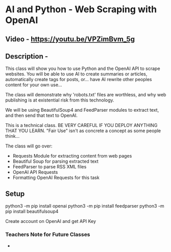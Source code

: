 # AI and Python - Web Scraping with OpenAI


## Video - https://youtu.be/VPZimBvm_5g


## Description - 

This class will show you how to use Python and the OpenAI API to scrape websites. You will be able to use AI to create summaries or articles, automatically create tags for posts, or... have AI rewrite other peoples content for your own use...

The class will demonstrate why 'robots.txt' files are worthless, and why web publishing is at existential risk from this technology.

We will be using BeautifulSoup4 and FeedParser modules to extract text, and then send that text to OpenAI.

This is a technical class. BE VERY CAREFUL IF YOU DEPLOY ANYTHING THAT YOU LEARN. "Fair Use" isn't as concrete a concept as some people think...

The class will go over:
- Requests Module for extracting content from web pages
- Beautiful Soup for parsing extracted text
- FeedParser to parse RSS XML files
- OpenAI API Requests
- Formatting OpenAI Requests for this task

## Setup

python3 -m pip install openai
python3 -m pip install feedparser
python3 -m pip install beautifulsoup4

Create account on OpenAI and get API Key

### Teachers Note for Future Classes

- 
